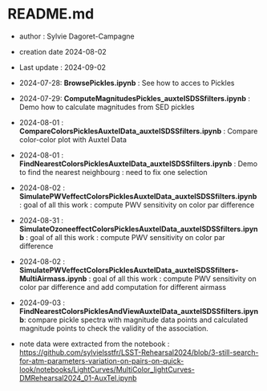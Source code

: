 # README.md

- author : Sylvie Dagoret-Campagne
- creation date 2024-08-02
- Last update : 2024-09-02




- 2024-07-28: **BrowsePickles.ipynb** : See how to acces to Pickles
- 2024-07-29: **ComputeMagnitudesPickles_auxtelSDSSfilters.ipynb** : Demo how to calculate magnitudes from SED pickles
- 2024-08-01 : **CompareColorsPicklesAuxtelData_auxtelSDSSfilters.ipynb** : Compare color-color plot with Auxtel Data 
- 2024-08-01 : **FindNearestColorsPicklesAuxtelData_auxtelSDSSfilters.ipynb** : Demo to find the nearest neighbourg : need to fix one selection
- 2024-08-02 : **SimulatePWVeffectColorsPicklesAuxtelData_auxtelSDSSfilters.ipynb** : goal of all this work : compute PWV sensitivity on color par difference
- 2024-08-31 : **SimulateOzoneeffectColorsPicklesAuxtelData_auxtelSDSSfilters.ipynb** : goal of all this work : compute PWV sensitivity on color par difference

- 2024-08-02 : **SimulatePWVeffectColorsPicklesAuxtelData_auxtelSDSSfilters-MultiAirmass.ipynb** : goal of all this work : compute PWV sensitivity on color par difference and add computation for different airmass

- 2024-09-03 : **FindNearestColorsPicklesAndViewAuxtelData_auxtelSDSSfilters.ipynb**: compare pickle spectra with magnitude data points and calculated magnitude points to check the validity of the association.

- note data were extracted from the notebook : https://github.com/sylvielsstfr/LSST-Rehearsal2024/blob/3-still-search-for-atm-parameters-variation-on-pairs-on-quick-look/notebooks/LightCurves/MultiColor_lightCurves-DMRehearsal2024_01-AuxTel.ipynb